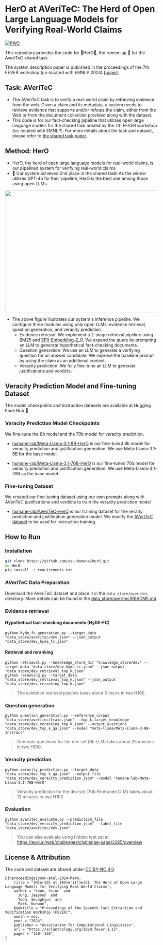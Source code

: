 # HerO at AVeriTeC: The Herd of Open Large Language Models for Verifying Real-World Claims
[![PWC](https://img.shields.io/endpoint.svg?url=https://paperswithcode.com/badge/hero-at-averitec-the-herd-of-open-large/fact-checking-on-averitec)](https://paperswithcode.com/sota/fact-checking-on-averitec?p=hero-at-averitec-the-herd-of-open-large)

This repository provides the code for 🌟HerO🌟, the runner-up :runner: for the AveriTeC shared task. 

The system description paper is published in the proceedings of the 7th FEVER workshop (co-located with EMNLP 2024) [[paper]](https://aclanthology.org/2024.fever-1.15/).

## Task: AVeriTeC

- The AVeriTeC task is to verify a real-world claim by retrieving evidence from the web. Given a claim and its metadata, a system needs to retrieve evidence that supports and/or refutes the claim, either from the Web or from the document collection provided along with the dataset.
- This code is for our fact-checking pipeline that utilizes open large language models for the shared task hosted by the 7th FEVER workshop (co-located with EMNLP). For more details about the task and dataset, please refer to [the shared task paper](https://aclanthology.org/2024.fever-1.1/).

## Method: HerO

- HerO, the herd of open large language models for real-world claims, is our pipelined system for verifying real-world claims.
- :tada: Our system achieved 2nd place in the shared task! As the winner utilizes GPT-4o for their pipeline, HerO is the best one among those using open LLMs.
<p align="center"><img src="https://github.com/user-attachments/assets/6cc0d0ea-78ec-4b84-b9cc-f905916dd972" width="900" height="400"></p>

- The above figure illustrates our system's inference pipeline. We configure three modules using only open LLMs: evidence retrieval, question generation, and veracity prediction.
  + Evidence retrieval: We implement a 2-stage retrieval pipeline using BM25 and [SFR-Embedding-2_R](https://huggingface.co/Salesforce/SFR-Embedding-2_R). We expand the query by prompting an LLM to generate hypothetical fact-checking documents.
  + Question generation: We use an LLM to generate a verifying question for an answer candidate. We improve the baseline prompt by using the claim as an additional context.
  + Veracity prediction: We fully fine-tune an LLM to generate justifications and verdicts.

## Veracity Prediction Model and Fine-tuning Dataset
The model checkpoints and instruction datasets are available at Hugging Face Hub 🤗

### Veracity Prediction Model Checkpoints
We fine-tune the 8b model and the 70b model for veracity prediction.

- [humane-lab/Meta-Llama-3.1-8B-HerO](https://huggingface.co/humane-lab/Meta-Llama-3.1-8B-HerO) is our fine-tuned 8b model for veracity prediction and justification generation. We use Meta-Llama-3.1-8B for the base model.

- [humane-lab/Meta-Llama-3.1-70B-HerO](https://huggingface.co/humane-lab/Meta-Llama-3.1-70B-HerO) is our fine-tuned 70b model for veracity prediction and justification generation. We use Meta-Llama-3.1-70B as the base model.

### Fine-tuning Dataset
We created our fine-tuning dataset using our own prompts along with AVeriTeC justifications and verdicts to train the veracity prediction model

- [humane-lab/AVeriTeC-HerO](https://huggingface.co/datasets/humane-lab/AVeriTeC-HerO) is our training dataset for the veraity prediction and justification generation model. We modify the [AVeriTeC dataset](https://huggingface.co/chenxwh/AVeriTeC) to be used for instruction training.

## How to Run

### Installation
```bash
git clone https://github.com/ssu-humane/HerO.git
cd HerO
pip install -r requirements.txt
```

### AVeriTeC Data Preparation
Download the AVeriTeC dataset and place it in the `data_store/averitec` directory. More details can be found in the [data_store/averitec/README.md](https://github.com/ssu-humane/HerO/tree/main/data_store/averitec)

### Evidence retrieval

#### Hypothetical fact-checking documents (HyDE-FC)

```python3
python hyde_fc_generation.py --target_data "data_store/averitec/dev.json" --json_output "data_store/dev_hyde_fc.json"
```

#### Retrieval and reranking

```python3
python retrieval.py --knowledge_store_dir "knowledge_store/dev" --target_data "data_store/dev_hyde_fc.json" --json_output "data_store/dev_retrieval_top_k.json"
python reranking.py --target_data "data_store/dev_retrieval_top_k.json" --json_output "data_store/dev_reranking_top_k.json"
```

> The evidence retrieval pipeline takes about 6 hours in two H100.

### Question generation
```python3
python question_generation.py --reference_corpus "data_store/averitec/train.json" --top_k_target_knowledge "data_store/dev_reranking_top_k.json" --output_questions "data_store/dev_top_k_qa.json" --model "meta-llama/Meta-Llama-3-8B-Instruct"
```

> Generate questions for the dev set (8b LLM) takes about 25 minutes in two H100.

### Veracity prediction
```python3
python veracity_prediction.py --target_data "data_store/dev_top_k_qa.json" --output_file "data_store/dev_veracity_prediction.json" --model "humane-lab/Meta-Llama-3.1-70B-HerO"
```

> Veracity prediction for the dev set (70b Finetuned LLM) takes about 12 minutes in two H100.

### Evaluation
```python3
python averitec_evaluate.py --prediction_file "data_store/dev_veracity_prediction.json" --label_file "data_store/averitec/dev.json"
```

> You can also evaluate using hidden test set at https://eval.ai/web/challenges/challenge-page/2285/overview

## License \& Attribution

The code and dataset are shared under [CC BY-NC 4.0](https://creativecommons.org/licenses/by-nc/4.0).
```
@inproceedings{yoon-etal-2024-hero,
    title = "{H}er{O} at {AV}eri{T}e{C}: The Herd of Open Large Language Models for Verifying Real-World Claims",
    author = "Yoon, Yejun  and
      Jung, Jaeyoon  and
      Yoon, Seunghyun  and
      Park, Kunwoo",
    booktitle = "Proceedings of the Seventh Fact Extraction and VERification Workshop (FEVER)",
    month = nov,
    year = "2024",
    publisher = "Association for Computational Linguistics",
    url = "https://aclanthology.org/2024.fever-1.15",
    pages = "130--136",
}
```

